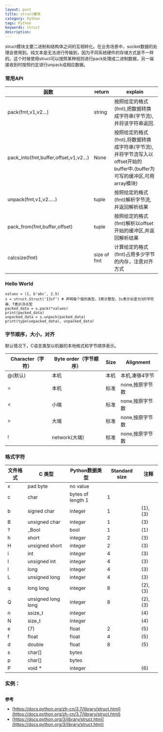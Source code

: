 ```yaml
---
layout: post
title: struct模块
category: Python
tags: Python
keywords: struct
description: 
---
```


struct模块主要二进制和结构体之间的互相转化。在业务场景中，socket数据的处理会使用到。纯文本是无法进行传输到，因为不同系统硬件的存储方式是不一样的。这个时候使用struct可以按照某种规则进行pack处理成二进制数据，另一端
接收到时按照约定进行unpack成相应数据。

### 常用API

|函数 | return|explain|
|----|------|-----|
|pack(fmt,v1,v2…) |   string | 按照给定的格式(fmt),把数据转换成字符串(字节流),并将该字符串返回.|
|pack_into(fmt,buffer,offset,v1,v2…)| None|    按照给定的格式(fmt),将数据转换成字符串(字节流),并将字节流写入以offset开始的buffer中.(buffer为可写的缓冲区,可用array模块)|
|unpack(fmt,v1,v2…..)   | tuple  | 按照给定的格式(fmt)解析字节流,并返回解析结果|
|pack_from(fmt,buffer,offset)   | tuple  | 按照给定的格式(fmt)解析以offset开始的缓冲区,并返回解析结果|
|calcsize(fmt)  | size of fmt |计算给定的格式(fmt)占用多少字节的内存，注意对齐方式|


### Hello World

    values = (1, b'abc', 2.5)
    s = struct.Struct('I3sf') # 声明每个值的类型，I表示整型、3s表示长度为3的字符串、f表示浮点型
    packed_data = s.pack(*values)  
    print(packed_data)
    unpacked_data = s.unpack(packed_data)
    print(type(unpacked_data), unpacked_data)


### 字节顺序，大小，对齐

默认情况下，C语言类型以机器的本地格式和字节顺序表示。

| Character（字符） | Byte order（字节顺序） | Size | Alignment       |
| -------------- | ------------------- | ---- | ------------ |
| @(默认)           | 本机                   | 本机 | 本机,凑够4字节  |
| =                 | 本机                   | 标准 | none,按原字节数 |
| <                 | 小端                   | 标准 | none,按原字节数 |
| >                 | 大端                   | 标准 | none,按原字节数 |
| !                 | network(大端)          | 标准 | none,按原字节数 |

### 格式字符


| 文件格式 | C 类型             | Python数据类型    | Standard size | 注释     |
| -------- | ------------------ | ----------------- | ------------- | -------- |
| x        | pad byte           | no value          |
| c        | char               | bytes of length 1 | 1             |
| b        | signed char        | integer           | 1             | (1),(3)  |
| B        | unsigned char      | integer           | 1             | (3)      |
| ?        | _Bool              | bool              | 1             | (1)      |
| h        | short              | integer           | 2             | (3)      |
| H        | unsigned short     | integer           | 2             | (3)      |
| i        | int                | integer           | 4             | (3)      |
| I        | unsigned int       | integer           | 4             | (3)      |
| l        | long               | integer           | 4             | (3)      |
| L        | unsigned long      | integer           | 4             | (3)      |
| q        | long long          | integer           | 8             | (2), (3) |
| Q        | unsigned long long | integer           | 8             | (2), (3) |
| n        | ssize_t            | integer           |               | (4)      |
| N        | size_t             | integer           |               | (4)      |
| e        | (7)                | float             | 2             | (5)      |
| f        | float              | float             | 4             | (5)      |
| d        | double             | float             | 8             | (5)      |
| s        | char[]             | bytes             |               |
| p        | char[]             | bytes             |               |
| P        | void *             | integer           |               | (6)      |




### 实例：


```Python


```


**参考**
- [https://docs.python.org/zh-cn/3.7/library/struct.html](https://docs.python.org/zh-cn/3.7/library/struct.html)
- [https://docs.python.org/3/library/struct.html](https://docs.python.org/3/library/struct.html)


